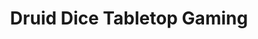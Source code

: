---
title: "Druid Dice Tabletop Gaming"
url: /kansas-city/druid-dice-tabletop-gaming/
shop: Spiele
---